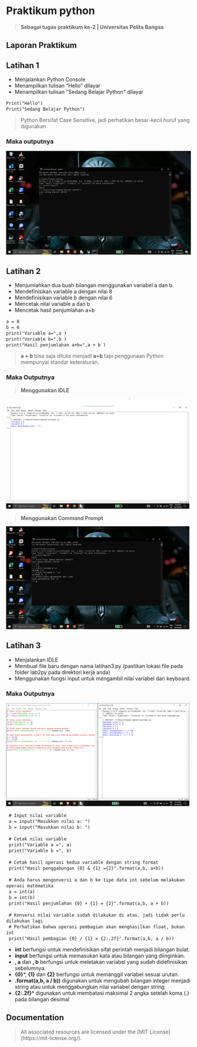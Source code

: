 # Praktikum python
> <strong>Sebagai tugas praktikum ke-2 | Universitas Pelita Bangsa</strong>

## Laporan Praktikum
## Latihan 1
* Menjalankan Python Console
* Menampilkan tulisan “Hello” dilayar
* Menampilkan tulisan "Sedang Belajar Python" dilayar
```
Print("Hello")
Print("Sedang Belajar Python")
```
> Python Bersifat Case Sensitive, jadi perhatikan besar-kecil huruf yang digunakan
### Maka outputnya
<img src="screenshot/Python_Lt.1_CMD.png">

## Latihan 2
* Menjumlahkan dua buah bilangan menggunakan variabel a dan b.
* Mendefinisikan variable a dengan nilai 8
* Mendefinisikan variable b dengan nilai 6
* Mencetak nilai variable a dan b
* Mencetak hasil penjumlahan a+b
```
a = 8
b = 6
print("Variable a=",a )
print("Variable b=",b )
print("Hasil penjumlahan a+b=",a + b )
```
> <b>a  +  b</b> bisa saja ditulis menjadi <b>a+b</b> tapi penggunaan Python mempunyai standar keteraturan.

### Maka Outputnya
> **Menggunakan IDLE**
<img src="screenshot/Python_Lt.2_2.png" width="500px">

> **Menggunakan Command Prompt**
<img src="screenshot/Python_Lt.2_3.png" width="500px">

## Latihan 3
* Menjalankan IDLE
* Membuat file baru dengan nama latihan3.py (pastikan lokasi file
pada folder lab2py pada direktori kerja anda)
* Menggunakan fungsi input untuk mengambil nilai variabel dari
keyboard.

### Maka Outputnya
<img src ="screenshot/python_Lt.3.png" width="500px">

```
 # Input nilai variable
 a = input("Masukkan nilai a: ")
 b = input("Masukkan nilai b: ")

 # Cetak nilai variable
 print("Variable a =", a)
 print("Variable b =", b)

 # Cetak hasil operasi kedua variable dengan string format
 print("Hasil penggabungan {0} & {1} ={2}".format(a,b, a+b))

 # Anda harus mengonversi a dan b ke tipe data int sebelum melakukan operasi matematika
 a = int(a)
 b = int(b)
 print("Hasil penjumlahan {0} + {1} = {2}".format(a,b, a + b))

 # Konversi nilai variable sudah dilakukan di atas, jadi tidak perlu dilakukan lagi
 # Perhatikan bahwa operasi pembagian akan menghasilkan float, bukan int
 print("Hasil pembagian {0} / {1} = {2:.2f}".format(a,b, a / b))
```
* **int** berfungsi untuk mendefinisikan sifat perintah menjadi bilangan bulat.
* **input** berfungsi untuk memasukan kata atau bilangan yang diinginkan.
* **, a** dan **, b** berfungsi untuk meletakan variabel yang sudah didefinisikan sebelumnya.
* **{0}***, **{1}** dan **{2}** berfungsi untuk memanggil variabel sesuai urutan.
* **.format(a,b, a / b))** digunakan untuk mengubah bilangan integer menjadi string atau untuk menggabungkan nilai variabel dengan string
* **{2:.2f}*** digunakan untuk membatasi maksimal 2 angka setelah koma (.) pada bilangan desimal 

## Documentation
> <p font face="Times New Roman">All associated resources are licensed under the [MIT License](https://mit-license.org/).</p>
